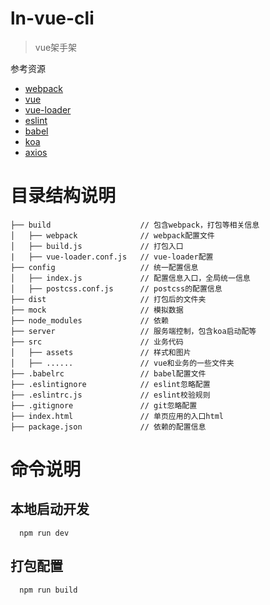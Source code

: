 # ln-vue-cli

> vue架手架

参考资源
- [webpack](https://doc.webpack-china.org/concepts/)
- [vue](https://cn.vuejs.org/v2/guide/)
- [vue-loader](https://github.com/vuejs/vue-loader)
- [eslint](http://eslint.cn/docs/rules/)
- [babel](http://babeljs.io/)
- [koa](http://koajs.com/#application)
- [axios](https://www.axios.coml)

# 目录结构说明

```
├── build                    // 包含webpack，打包等相关信息
│   ├── webpack              // webpack配置文件
│   ├── build.js             // 打包入口
|   ├── vue-loader.conf.js   // vue-loader配置
├── config                   // 统一配置信息
│   ├── index.js             // 配置信息入口，全局统一信息
│   ├── postcss.conf.js      // postcss的配置信息
├── dist                     // 打包后的文件夹
├── mock                     // 模拟数据
├── node_modules             // 依赖
├── server                   // 服务端控制，包含koa启动配等
├── src                      // 业务代码
│   ├── assets               // 样式和图片
│   ├── ......               // vue和业务的一些文件夹
├── .babelrc                 // babel配置文件
├── .eslintignore            // eslint忽略配置
├── .eslintrc.js             // eslint校验规则
├── .gitignore               // git忽略配置
├── index.html               // 单页应用的入口html
├── package.json             // 依赖的配置信息
```

# 命令说明
## 本地启动开发
```
  npm run dev
```
## 打包配置
```
  npm run build
```
